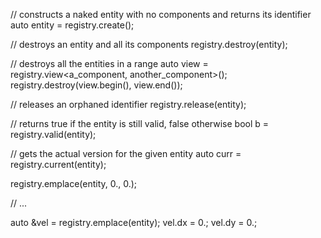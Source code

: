 // constructs a naked entity with no components and returns its identifier
auto entity = registry.create();

// destroys an entity and all its components
registry.destroy(entity);

// destroys all the entities in a range
auto view = registry.view<a_component, another_component>();
registry.destroy(view.begin(), view.end());

// releases an orphaned identifier
registry.release(entity);

// returns true if the entity is still valid, false otherwise
bool b = registry.valid(entity);

// gets the actual version for the given entity
auto curr = registry.current(entity);

registry.emplace<position>(entity, 0., 0.);

// ...

auto &vel = registry.emplace<velocity>(entity);
vel.dx = 0.;
vel.dy = 0.;